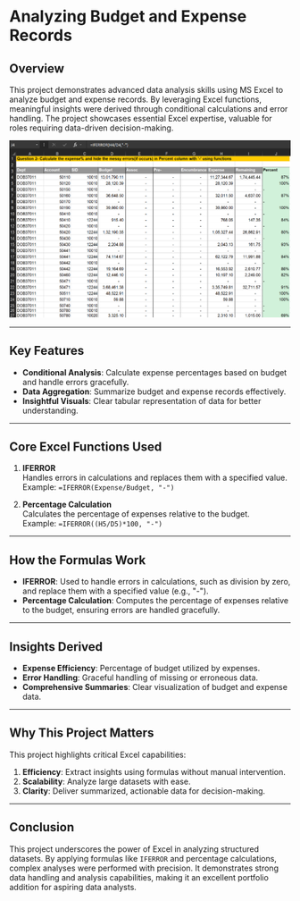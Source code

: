 # **Analyzing Budget and Expense Records**

## **Overview**
This project demonstrates advanced data analysis skills using MS Excel to analyze budget and expense records. By leveraging Excel functions, meaningful insights were derived through conditional calculations and error handling. The project showcases essential Excel expertise, valuable for roles requiring data-driven decision-making.

![Project Overview](Project_02_Image.png)

---

## **Key Features**
- **Conditional Analysis**: Calculate expense percentages based on budget and handle errors gracefully.
- **Data Aggregation**: Summarize budget and expense records effectively.
- **Insightful Visuals**: Clear tabular representation of data for better understanding.

---

## **Core Excel Functions Used**
1. **IFERROR**  
   Handles errors in calculations and replaces them with a specified value.  
   Example: `=IFERROR(Expense/Budget, "-")`  

2. **Percentage Calculation**  
   Calculates the percentage of expenses relative to the budget.  
   Example: `=IFERROR((H5/D5)*100, "-")`  

---

## **How the Formulas Work**
- **IFERROR**: Used to handle errors in calculations, such as division by zero, and replace them with a specified value (e.g., "-").  
- **Percentage Calculation**: Computes the percentage of expenses relative to the budget, ensuring errors are handled gracefully.

---

## **Insights Derived**
- **Expense Efficiency**: Percentage of budget utilized by expenses.  
- **Error Handling**: Graceful handling of missing or erroneous data.  
- **Comprehensive Summaries**: Clear visualization of budget and expense data.

---

## **Why This Project Matters**
This project highlights critical Excel capabilities:
1. **Efficiency**: Extract insights using formulas without manual intervention.  
2. **Scalability**: Analyze large datasets with ease.  
3. **Clarity**: Deliver summarized, actionable data for decision-making.

---

## **Conclusion**
This project underscores the power of Excel in analyzing structured datasets. By applying formulas like `IFERROR` and percentage calculations, complex analyses were performed with precision. It demonstrates strong data handling and analysis capabilities, making it an excellent portfolio addition for aspiring data analysts.

